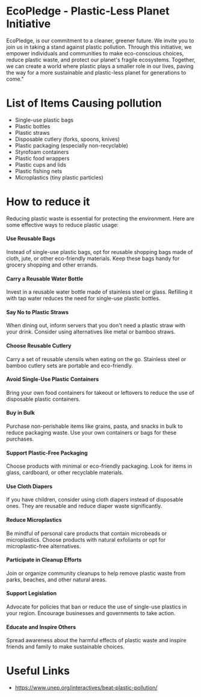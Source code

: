 # EcoPledge - Plastic-Less Planet Initiative

EcoPledge, is our commitment to a cleaner, greener future. We invite you to join us in taking a stand against plastic pollution. Through this initiative, we empower individuals and communities to make eco-conscious choices, reduce plastic waste, and protect our planet's fragile ecosystems. Together, we can create a world where plastic plays a smaller role in our lives, paving the way for a more sustainable and plastic-less planet for generations to come."

# List of Items Causing pollution

* Single-use plastic bags
* Plastic bottles
* Plastic straws
* Disposable cutlery (forks, spoons, knives)
* Plastic packaging (especially non-recyclable)
* Styrofoam containers
* Plastic food wrappers
* Plastic cups and lids
* Plastic fishing nets
* Microplastics (tiny plastic particles)

# How to reduce it

Reducing plastic waste is essential for protecting the environment. Here are some effective ways to reduce plastic usage:

#### Use Reusable Bags

Instead of single-use plastic bags, opt for reusable shopping bags made of cloth, jute, or other eco-friendly materials. Keep these bags handy for grocery shopping and other errands.

#### Carry a Reusable Water Bottle

Invest in a reusable water bottle made of stainless steel or glass. Refilling it with tap water reduces the need for single-use plastic bottles.

#### Say No to Plastic Straws

When dining out, inform servers that you don't need a plastic straw with your drink. Consider using alternatives like metal or bamboo straws.

#### Choose Reusable Cutlery

Carry a set of reusable utensils when eating on the go. Stainless steel or bamboo cutlery sets are portable and eco-friendly.

#### Avoid Single-Use Plastic Containers

Bring your own food containers for takeout or leftovers to reduce the use of disposable plastic containers.

#### Buy in Bulk

Purchase non-perishable items like grains, pasta, and snacks in bulk to reduce packaging waste. Use your own containers or bags for these purchases.

#### Support Plastic-Free Packaging

Choose products with minimal or eco-friendly packaging. Look for items in glass, cardboard, or other recyclable materials.

#### Use Cloth Diapers

If you have children, consider using cloth diapers instead of disposable ones. They are reusable and reduce diaper waste significantly.

#### Reduce Microplastics

Be mindful of personal care products that contain microbeads or microplastics. Choose products with natural exfoliants or opt for microplastic-free alternatives.

#### Participate in Cleanup Efforts

Join or organize community cleanups to help remove plastic waste from parks, beaches, and other natural areas.

#### Support Legislation

Advocate for policies that ban or reduce the use of single-use plastics in your region. Encourage businesses and governments to take action.

#### Educate and Inspire Others

Spread awareness about the harmful effects of plastic waste and inspire friends and family to make sustainable choices.

# Useful Links

* <https://www.unep.org/interactives/beat-plastic-pollution/>
